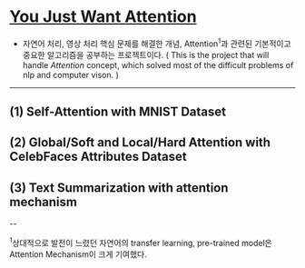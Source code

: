# [You Just Want Attention]()

- 자연어 처리, 영상 처리 핵심 문제를 해결한 개념, Attention<sup>1</sup>과 관련된 기본적이고 중요한 알고리즘을 공부하는 프로젝트이다.
( This is the project that will handle *Attention* concept, which solved most of the difficult problems of nlp and computer vison. )

---

## (1) Self-Attention with MNIST Dataset

## (2) Global/Soft and Local/Hard Attention with CelebFaces Attributes Dataset

## (3) Text Summarization with attention mechanism


--


<sup>1</sup>상대적으로 발전이 느렸던 자연어의 transfer learning, pre-trained model은 Attention Mechanism이 크게 기여했다.

